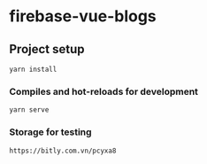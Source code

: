 # firebase-vue-blogs

## Project setup
```
yarn install
```

### Compiles and hot-reloads for development
```
yarn serve
```

### Storage for testing
```
https://bitly.com.vn/pcyxa8
```